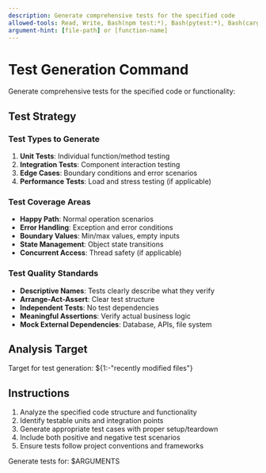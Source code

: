 ```yaml
---
description: Generate comprehensive tests for the specified code
allowed-tools: Read, Write, Bash(npm test:*), Bash(pytest:*), Bash(cargo test:*)
argument-hint: [file-path] or [function-name]
---
```


# Test Generation Command

Generate comprehensive tests for the specified code or functionality:

## Test Strategy

### Test Types to Generate
1. **Unit Tests**: Individual function/method testing
2. **Integration Tests**: Component interaction testing  
3. **Edge Cases**: Boundary conditions and error scenarios
4. **Performance Tests**: Load and stress testing (if applicable)

### Test Coverage Areas
- **Happy Path**: Normal operation scenarios
- **Error Handling**: Exception and error conditions
- **Boundary Values**: Min/max values, empty inputs
- **State Management**: Object state transitions
- **Concurrent Access**: Thread safety (if applicable)

### Test Quality Standards
- **Descriptive Names**: Tests clearly describe what they verify
- **Arrange-Act-Assert**: Clear test structure
- **Independent Tests**: No test dependencies
- **Meaningful Assertions**: Verify actual business logic
- **Mock External Dependencies**: Database, APIs, file system

## Analysis Target
Target for test generation: ${1:-"recently modified files"}

## Instructions
1. Analyze the specified code structure and functionality
2. Identify testable units and integration points
3. Generate appropriate test cases with proper setup/teardown
4. Include both positive and negative test scenarios
5. Ensure tests follow project conventions and frameworks

Generate tests for: $ARGUMENTS